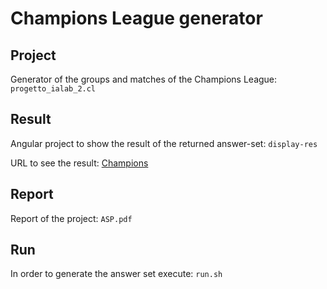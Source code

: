 # Champions League generator

## Project
Generator of the groups and matches of the Champions League: `progetto_ialab_2.cl`

## Result
Angular project to show the result of the returned answer-set: `display-res`

URL to see the result:
[Champions](https://champions-1819.web.app)

## Report
Report of the project: `ASP.pdf`

## Run
In order to generate the answer set execute: `run.sh`
